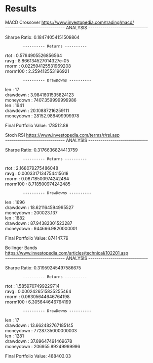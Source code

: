 # Results

MACD Crossover  https://www.investopedia.com/trading/macd/      
     ------------------------------ ANALYSIS ------------------------------  


Sharpe Ratio: 0.18474054151509864  

            ---------- Returns ----------  
rtot : 0.5794905526856564  
ravg : 8.866134527014327e-05  
rnorm : 0.022594125531969208  
rnorm100 : 2.259412553196921  

            ---------- DrawDowns ----------  
len : 17  
drawdown : 3.9841601535824123  
moneydown : 7407.359999999986  
len : 1941  
drawdown : 20.10887216259111  
moneydown : 28152.988499999978  


Final Portfolio Value: 178512.88  



Stoch RSI    https://www.investopedia.com/terms/r/rsi.asp  
     ------------------------------ ANALYSIS ------------------------------  


Sharpe Ratio: 0.3176636824413759  

            ---------- Returns ----------  
rtot : 2.168079275486048  
ravg : 0.0003317134754415618  
rnorm : 0.08718500974242484  
rnorm100 : 8.718500974242485  

            ---------- DrawDowns ----------  
len : 1696  
drawdown : 18.621164594995527  
moneydown : 200023.137  
len : 1882  
drawdown : 87.94382301523287  
moneydown : 944666.9820000001  


Final Portfolio Value: 874147.79  


Bollinger Bands    https://www.investopedia.com/articles/technical/102201.asp  
     ------------------------------ ANALYSIS ------------------------------  


Sharpe Ratio: 0.31959245497586675  

            ---------- Returns ----------  
rtot : 1.5859707499229714  
ravg : 0.0002426515835255464  
rnorm : 0.06305644646764198  
rnorm100 : 6.305644646764199  

            ---------- DrawDowns ----------  
len : 17  
drawdown : 13.662482767185145  
moneydown : 77287.35000000003  
len : 1281  
drawdown : 37.89647491469678  
moneydown : 206955.89249999996  


Final Portfolio Value: 488403.03  
